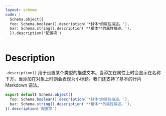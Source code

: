 ```yaml
---
layout: schema
code: |
  Schema.object({
  foo: Schema.boolean().description('*斜体*的属性描述。'),
  bar: Schema.string().description('**粗体**的属性描述。'),
  }).description('配置项')
---
```


# Description

`.description()` 用于设置某个类型的描述文本。当添加在属性上时会显示在名称下方，当添加在对象上时则会表现为小标题。我们还支持了基本的行内 Markdown 语法。

```ts
export default Schema.object({
  foo: Schema.boolean().description('*斜体*的属性描述。'),
  bar: Schema.string().description('**粗体**的属性描述。'),
}).description('配置项')
```
